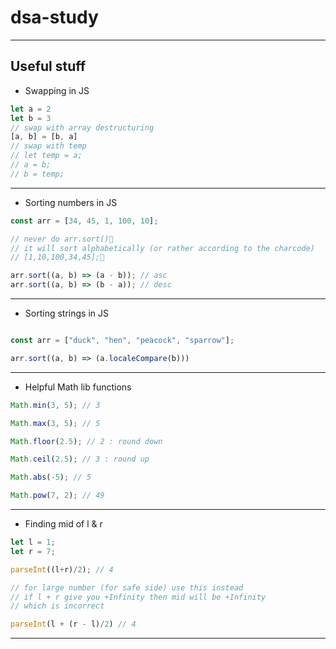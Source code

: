 # dsa-study
---

## Useful stuff

- Swapping in JS
```js
let a = 2
let b = 3
// swap with array destructuring
[a, b] = [b, a]
// swap with temp
// let temp = a;
// a = b;
// b = temp;

```
---
- Sorting numbers in JS
```js
const arr = [34, 45, 1, 100, 10];

// never do arr.sort()🚫
// it will sort alphabetically (or rather according to the charcode)
// [1,10,100,34,45];🚫

arr.sort((a, b) => (a - b)); // asc
arr.sort((a, b) => (b - a)); // desc

```
---
- Sorting strings in JS
```js

const arr = ["duck", "hen", "peacock", "sparrow"];

arr.sort((a, b) => (a.localeCompare(b)))

```
--- 
- Helpful Math lib functions
```js
Math.min(3, 5); // 3

Math.max(3, 5); // 5

Math.floor(2.5); // 2 : round down

Math.ceil(2.5); // 3 : round up

Math.abs(-5); // 5

Math.pow(7, 2); // 49 

```
---

- Finding mid of l & r
```js
let l = 1;
let r = 7;

parseInt((l+r)/2); // 4

// for large number (for safe side) use this instead
// if l + r give you +Infinity then mid will be +Infinity
// which is incorrect

parseInt(l + (r - l)/2) // 4

```
---
